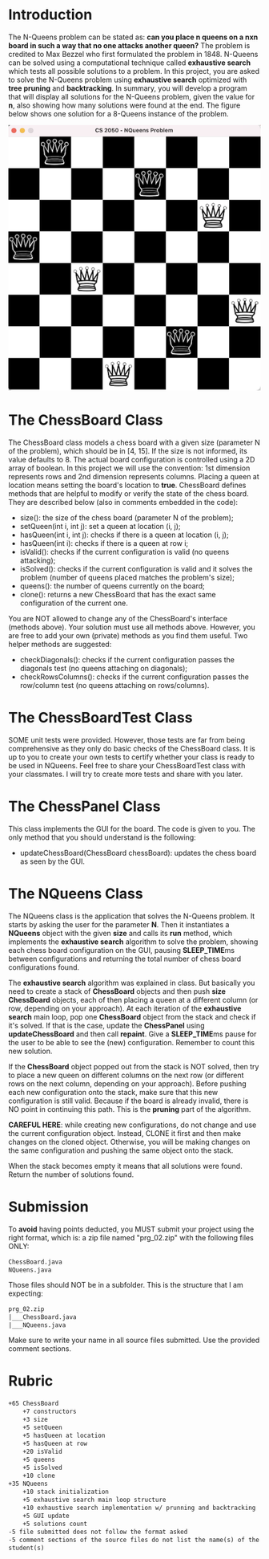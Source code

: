 # Introduction

The N-Queens problem can be stated as: **can you place n queens on a nxn board in such a way that no one attacks another queen?** The problem is credited to Max Bezzel who first formulated the problem in 1848. N-Queens can be solved using a computational technique called **exhaustive search** which tests all possible solutions to a problem. In this project, you are asked to solve the N-Queens problem using **exhaustive search** optimized with **tree pruning** and **backtracking**. In summary, you will develop a program that will display all solutions for the N-Queens problem, given the value for **n**, also showing how many solutions were found at the end. The figure below shows one solution for a 8-Queens instance of the problem. 

![pic1.png](pics/pic1.png)

# The ChessBoard Class

The ChessBoard class models a chess board with a given size (parameter N of the problem), which should be in [4, 15]. If the size is not informed, its value defaults to 8. The actual board configuration is controlled using a 2D array of boolean. In this project we will use the convention: 1st dimension represents rows and 2nd dimension represents columns. Placing a queen at location means setting the board's location to **true**. ChessBoard defines methods that are helpful to modify or verify the state of the chess board. They are described below (also in comments embedded in the code): 

* size(): the size of the chess board (parameter N of the problem);
* setQueen(int i, int j): set a queen at location (i, j);
* hasQueen(int i, int j): checks if there is a queen at location (i, j);
* hasQueen(int i): checks if there is a queen at row i;
* isValid(): checks if the current configuration is valid (no queens attacking);
* isSolved(): checks if the current configuration is valid and it solves the problem (number of queens placed matches the problem's size); 
* queens(): the number of queens currently on the board; 
* clone(): returns a new ChessBoard that has the exact same configuration of the current one. 

You are NOT allowed to change any of the ChessBoard's interface (methods above). Your solution must use all methods above. However, you are free to add your own (private) methods as you find them useful. Two helper methods are suggested: 

* checkDiagonals(): checks if the current configuration passes the diagonals test (no queens attaching on diagonals); 
* checkRowsColumns(): checks if the current configuration passes the row/column test (no queens attaching on rows/columns).

# The ChessBoardTest Class

SOME unit tests were provided. However, those tests are far from being comprehensive as they only do basic checks of the ChessBoard class. It is up to you to create your own tests to certify whether your class is ready to be used in NQueens. Feel free to share your ChessBoardTest class with your classmates. I will try to create more tests and share with you later. 

# The ChessPanel Class 

This class implements the GUI for the board. The code is given to you. The only method that you should understand is the following: 

* updateChessBoard(ChessBoard chessBoard): updates the chess board as seen by the GUI.

# The NQueens Class 

The NQueens class is the application that solves the N-Queens problem. It starts by asking the user for the parameter **N**.  Then it instantiates a **NQueens** object with the given **size** and calls its **run** method, which implements the **exhaustive search** algorithm to solve the problem, showing each chess board configuration on the GUI, pausing **SLEEP_TIME**ms between configurations and returning the total number of chess board configurations found. 

The **exhaustive search** algorithm was explained in class. But basically you need to create a stack of **ChessBoard** objects and then push **size** **ChessBoard** objects, each of then placing a queen at a different column (or row, depending on your approach). At each iteration of the **exhaustive search** main loop, pop one **ChessBoard** object from the stack and check if it's solved.  If that is the case, update the **ChessPanel** using **updateChessBoard** and then call **repaint**. Give a **SLEEP_TIME**ms pause for the user to be able to see the (new) configuration. Remember to count this new solution. 

If the **ChessBoard** object popped out from the stack is NOT solved, then try to place a new queen on different columns on the next row (or different rows on the next column, depending on your approach). Before pushing each new configuration onto the stack, make sure that this new configuration is still valid. Because if the board is already invalid, there is NO point in continuing this path. This is the **pruning** part of the algorithm. 

**CAREFUL HERE**: while creating new configurations, do not change and use the current configuration object. Instead, CLONE it first and then make changes on the cloned object. Otherwise, you will be making changes on the same configuration and pushing the same object onto the stack.  

When the stack becomes empty it means that all solutions were found. Return the number of solutions found. 

# Submission

To **avoid** having points deducted, you MUST submit your project using the right format, which is: a zip file named "prg_02.zip" with the following files ONLY:

```
ChessBoard.java
NQueens.java
```

Those files should NOT be in a subfolder. This is the structure that I am expecting:

```
prg_02.zip
|___ChessBoard.java
|___NQueens.java
```

Make sure to write your name in all source files submitted. Use the provided comment sections.

# Rubric 

```
+65 ChessBoard 
    +7 constructors
    +3 size
    +5 setQueen 
    +5 hasQueen at location 
    +5 hasQueen at row
    +20 isValid 
    +5 queens
    +5 isSolved
    +10 clone
+35 NQueens
    +10 stack initialization 
    +5 exhaustive search main loop structure
    +10 exhaustive search implementation w/ prunning and backtracking
    +5 GUI update
    +5 solutions count
-5 file submitted does not follow the format asked
-5 comment sections of the source files do not list the name(s) of the student(s)
```